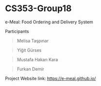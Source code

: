 # CS353-Group18
e-Meal: Food Ordering and Delivery System

Participants

> Melisa Taşpınar

> Yiğit Gürses

> Mustafa Hakan Kara

> Furkan Demir




Project Website link: https://e-meal.github.io/
